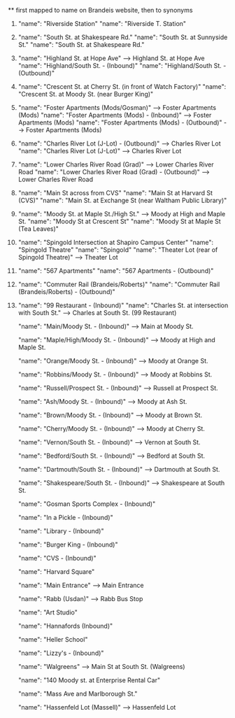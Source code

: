 ** first mapped to name on Brandeis website, then to synonyms


1.    "name": "Riverside Station"
      "name": "Riverside T. Station"

1.    "name": "South St. at Shakespeare Rd."
      "name": "South St. at Sunnyside St."
      "name": "South St. at Shakespeare Rd."

1.    "name": "Highland St. at Hope Ave" --> Highland St. at Hope Ave
      "name": "Highland/South St. - (Inbound)"
      "name": "Highland/South St. - (Outbound)"

1.    "name": "Crescent St. at Cherry St. (in front of Watch Factory)"
      "name": "Crescent St. at Moody St. (near Burger King)"

1.    "name": "Foster Apartments (Mods/Gosman)" --> Foster Apartments (Mods)
      "name": "Foster Apartments (Mods) - (Inbound)" --> Foster Apartments (Mods)
      "name": "Foster Apartments (Mods) - (Outbound)" --> Foster Apartments (Mods)

1.    "name": "Charles River Lot (J-Lot) - (Outbound)" --> Charles River Lot
      "name": "Charles River Lot (J-Lot)" --> Charles River Lot

1.    "name": "Lower Charles River Road (Grad)" --> Lower Charles River Road
      "name": "Lower Charles River Road (Grad) - (Outbound)" --> Lower Charles River Road

1.    "name": "Main St across from CVS"
      "name": "Main St at Harvard St (CVS)"
      "name": "Main St. at Exchange St (near Waltham Public Library)"

1.    "name": "Moody St. at Maple St./High St." --> Moody at High and Maple St.
      "name": "Moody St at Crescent St"
      "name": "Moody St at Maple St (Tea Leaves)"

1.    "name": "Spingold Intersection at Shapiro Campus Center"
      "name": "Spingold Theatre"
      "name": "Spingold"
      "name": "Theater Lot (rear of Spingold Theatre)" --> Theater Lot

1.    "name": "567 Apartments"
      "name": "567 Apartments - (Outbound)"

1.    "name": "Commuter Rail (Brandeis/Roberts)"
      "name": "Commuter Rail (Brandeis/Roberts) - (Outbound)"

 1.   "name": "99 Restaurant - (Inbound)"
      "name": "Charles St. at intersection with South St." --> Charles at South St. (99 Restaurant)

      "name": "Main/Moody St. - (Inbound)" --> Main at Moody St.

      "name": "Maple/High/Moody St. - (Inbound)" --> Moody at High and Maple St.

      "name": "Orange/Moody St. - (Inbound)" --> Moody at Orange St.

      "name": "Robbins/Moody St. - (Inbound)" --> Moody at Robbins St.

      "name": "Russell/Prospect St. - (Inbound)" --> Russell at Prospect St.

      "name": "Ash/Moody St. - (Inbound)" --> Moody at Ash St.

      "name": "Brown/Moody St. - (Inbound)" --> Moody at Brown St.

      "name": "Cherry/Moody St. - (Inbound)" --> Moody at Cherry St.

      "name": "Vernon/South St. - (Inbound)" --> Vernon at South St.

      "name": "Bedford/South St. - (Inbound)" --> Bedford at South St.

      "name": "Dartmouth/South St. - (Inbound)" --> Dartmouth at South St.

      "name": "Shakespeare/South St. - (Inbound)" --> Shakespeare at South St.

      "name": "Gosman Sports Complex - (Inbound)"

      "name": "In a Pickle - (Inbound)"

      "name": "Library - (Inbound)"

      "name": "Burger King - (Inbound)"

      "name": "CVS - (Inbound)"

      "name": "Harvard Square"

      "name": "Main Entrance" --> Main Entrance

      "name": "Rabb (Usdan)"  --> Rabb Bus Stop

      "name": "Art Studio"

      "name": "Hannafords (Inbound)"

      "name": "Heller School"

      "name": "Lizzy's - (Inbound)"

      "name": "Walgreens" --> Main St at South St. (Walgreens)

      "name": "140 Moody st. at Enterprise Rental Car"

      "name": "Mass Ave and Marlborough St."

      "name": "Hassenfeld Lot (Massell)" --> Hassenfeld Lot
